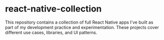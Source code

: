 # react-native-collection
This repository contains a collection of full React Native apps I've built as part of my development practice and experimentation. These projects cover different use cases, libraries, and UI patterns.
